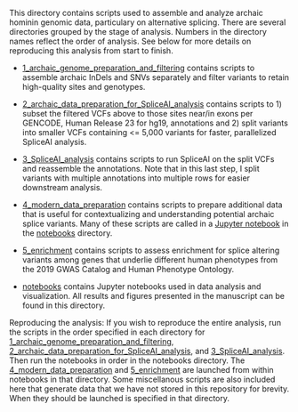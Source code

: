 This directory contains scripts used to assemble and analyze archaic hominin genomic data, particulary on alternative splicing. There are several directories grouped by the stage of analysis. Numbers in the directory names reflect the order of analysis. See below for more details on reproducing this analysis from start to finish.

- [1_archaic_genome_preparation_and_filtering](https://github.com/brandcm/Archaic_Splicing/tree/main/scripts/1_archaic_genome_preparation_and_filtering) contains scripts to assemble archaic InDels and SNVs separately and filter variants to retain high-quality sites and genotypes.

- [2_archaic_data_preparation_for_SpliceAI_analysis](https://github.com/brandcm/Archaic_Splicing/tree/main/scripts/2_archaic_data_preparation_for_SpliceAI_analysis) contains scripts to 1) subset the filtered VCFs above to those sites near/in exons per GENCODE, Human Release 23 for hg19, annotations and 2) split variants into smaller VCFs containing <= 5,000 variants for faster, parallelized SpliceAI analysis.

- [3_SpliceAI_analysis](https://github.com/brandcm/Archaic_Splicing/tree/main/scripts/3_SpliceAI_analysis) contains scripts to run SpliceAI on the split VCFs and reassemble the annotations. Note that in this last step, I split variants with multiple annotations into multiple rows for easier downstream analysis.

- [4_modern_data_preparation](https://github.com/brandcm/Archaic_Splicing/tree/main/scripts/4_modern_data_preparation) contains scripts to prepare additional data that is useful for contextualizing and understanding potential archaic splice variants. Many of these scripts are called in a [Jupyter notebook](https://github.com/brandcm/Archaic_Splicing/blob/main/scripts/notebooks/2_get_ancestral_alleles_frequencies_introgressed_variants.ipynb) in the [notebooks](https://github.com/brandcm/Archaic_Splicing/tree/main/scripts/notebooks) directory.

- [5_enrichment](https://github.com/brandcm/Archaic_Splicing/tree/main/scripts/5_enrichment) contains scripts to assess enrichment for splice altering variants among genes that underlie different human phenotypes from the 2019 GWAS Catalog and Human Phenotype Ontology.

- [notebooks](https://github.com/brandcm/Archaic_Splicing/tree/main/scripts/notebooks) contains Jupyter notebooks used in data analysis and visualization. All results and figures presented in the manuscript can be found in this directory.

Reproducing the analysis: If you wish to reproduce the entire analysis, run the scripts in the order specified in each directory for [1_archaic_genome_preparation_and_filtering](https://github.com/brandcm/Archaic_Splicing/tree/main/scripts/1_archaic_genome_preparation_and_filtering), [2_archaic_data_preparation_for_SpliceAI_analysis](https://github.com/brandcm/Archaic_Splicing/tree/main/scripts/2_archaic_data_preparation_for_SpliceAI_analysis), and [3_SpliceAI_analysis](https://github.com/brandcm/Archaic_Splicing/tree/main/scripts/3_SpliceAI_analysis). Then run the notebooks in order in the notebooks directory. The [4_modern_data_preparation](https://github.com/brandcm/Archaic_Splicing/tree/main/scripts/4_modern_data_preparation) and [5_enrichment](https://github.com/brandcm/Archaic_Splicing/tree/main/scripts/5_enrichment) are launched from within notebooks in that directory. Some miscellanous scripts are also included here that generate data that we have not stored in this repository for brevity. When they should be launched is specified in that directory.
